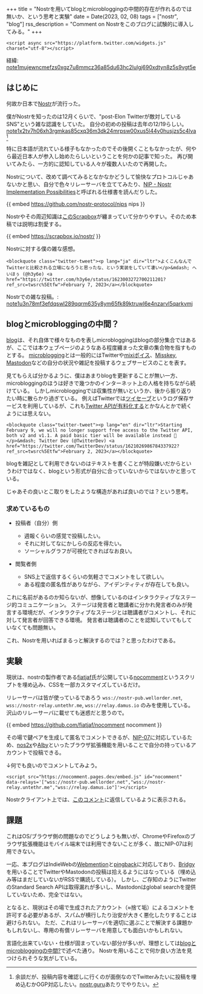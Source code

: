 +++
title = "Nostrを用いてblogとmicrobloggingの中間的存在が作れるのでは無いか、という思考と実験"
date = Date(2023, 02, 08)
tags = ["nostr", "blog"]
rss_description = "Comment on Nostrをこのブログに試験的に導入してみる。"
+++

~~~
<script async src="https://platform.twitter.com/widgets.js" charset="utf-8"></script>
~~~

経緯: [note1mujewncmefzs0xgz7u8mmcz36a85du63hc2lulgj690xdtyn8z5s9vgt5e](https://snort.social/e/note1mujewncmefzs0xgz7u8mmcz36a85du63hc2lulgj690xdtyn8z5s9vgt5e)

## はじめに
何故か日本で[Nostr](https://github.com/nostr-protocol/nostr)が流行った。

僕がNostrを知ったのは12月くらいで、"post-Elon Twitterが敵対しているSNS"という雑な認識をしていた。
自分の初めの投稿は去年の12/19らしい。
[note1x2tv7h06xh3rgmkas85cxq36m3dk24mrpsw00xus5l44y0husjzs5c4lva](https://snort.social/e/note1x2tv7h06xh3rgmkas85cxq36m3dk24mrpsw00xus5l44y0husjzs5c4lva) [^余談]

特に日本語が流れている様子もなかったのでその後開くこともなかったが、何やら最近日本人が参入し始めたらしいということを何かの記事で知った。
再び開いてみたら、一方的に認知している人々が複数人いたので再開した。

Nostrについて、改めて調べてみるとなかなかどうして愉快なプロトコルじゃあないかと思い、自分で色々リレーサーバを立ててみたり、[NIP - Nostr Implementation Possibilities](https://github.com/nostr-protocol/nips)と呼ばれる仕様書を読んだりした。

{{ embed https://github.com/nostr-protocol/nips nips }}

Nostrやその周辺知識は[このScrapbox](https://scrapbox.io/nostr/)が纏まっていて分かりやすい。そのため本稿では説明は割愛する。

{{ embed https://scrapbox.io/nostr/ }}

Nostrに対する僕の雑な感想。

~~~
<blockquote class="twitter-tweet"><p lang="ja" dir="ltr">よくこんなんでTwitterと比較される立場になろうと思ったな、という実装をしていて凄い</p>&mdash; へいほぅ (@h3y6e) <a href="https://twitter.com/h3y6e/status/1623003272700211201?ref_src=twsrc%5Etfw">February 7, 2023</a></blockquote>
~~~

Nostrでの雑な投稿。: [note1u3n78mf3efdqswl289qqrm635y8ym65fk89ktruwl6e4nzarvl5qarkvmj](https://snort.social/e/note1u3n78mf3efdqswl289qqrm635y8ym65fk89ktruwl6e4nzarvl5qarkvmj)

[^余談]: 余談だが、投稿内容を確認しに行くのが面倒なのでTwitterみたいに投稿を埋め込むかOGP対応したい。[nostr.guru](https://nostr.guru)あたりでやりたい。

## blogとmicrobloggingの中間？

[blog](https://ja.wikipedia.org/wiki/%E3%83%96%E3%83%AD%E3%82%B0)は、それ自体で様々なものを表しmicrobloggingはblogの部分集合ではあるが、ここでは本ウェブページのようなある程度纏まった文章の集合物を指すものとする。
[microblogging](https://ja.wikipedia.org/wiki/%E3%83%9F%E3%83%8B%E3%83%96%E3%83%AD%E3%82%B0)とは一般的にはTwitterや[mixiボイス](https://mixi.jp/help.pl?mode=item&item=558)、[Misskey](https://misskey-hub.net/), [Mastodon](https://joinmastodon.org/)などの自分の状況や雑記を投稿するウェブサービスのことを表す。

見てもらえば分かるように、僕はあまりblogを更新することが無い一方、microbloggingのほうは好きで幾つかのインターネット上の人格を持ちながら続けている。
しかしmicrobloggingでは収集性が無いというか、後から振り返りたい時に散らかり過ぎている。
例えばTwitterでは[ツイセーブ](https://twisave.com)というログ保存サービスを利用しているが、これも[Twitter APIが有料化する](https://twitter.com/TwitterDev/status/1621026986784337922)とかなんとかで続くようには思えない。

~~~
<blockquote class="twitter-tweet"><p lang="en" dir="ltr">Starting February 9, we will no longer support free access to the Twitter API, both v2 and v1.1. A paid basic tier will be available instead 🧵</p>&mdash; Twitter Dev (@TwitterDev) <a href="https://twitter.com/TwitterDev/status/1621026986784337922?ref_src=twsrc%5Etfw">February 2, 2023</a></blockquote>
~~~

blogを雑記として利用できないのはテキストを書くことが特段嫌いだからというわけではなく、blogという形式が自分に合っていないからではないかと思っている。

じゃあその良いとこ取りをしたような構造があれば良いのでは？という思考。

### 求めているもの

- 投稿者（自分）側
  - 週報くらいの感覚で投稿したい。
  - それに対してなにかしらの反応を得たい。
  - ソーシャルグラフが可視化できればなお良い。

- 閲覧者側
  - SNS上で返信するくらいの気軽さでコメントをして欲しい。
  - ある程度の匿名性がありながら、アイデンティティが存在しても良い。

これに名前があるのか知らないが、想像しているのはインタラクティブなステージ的コミュニケーション。
ステージは発言者と聴講者に分かれ発言者のみが発言する環境だが、インタラクティブなステージとは聴講者がコメントし、それに対して発言者が回答できる環境。
発言者は聴講者のことを認知していてもしていなくても問題無い。

これ、Nostrを用いればまるっと解決するのでは？と思ったわけである。

## 実験

現状は、nostrの製作者である[fiatjaf](https://github.com/fiatjaf)氏が公開している[nocomment](https://github.com/fiatjaf/nocomment)というスクリプトを埋め込み、CSSを一部カスタマイズしているだけ。

リレーサーバは皆が使っているであろう `wss://nostr-pub.wellorder.net`, `wss://nostr-relay.untethr.me`, `wss://relay.damus.io` のみを使用している。沢山のリレーサーバに載せても迷惑だと思うので。

{{ embed https://github.com/fiatjaf/nocomment nocomment }}

その場で鍵ペアを生成して匿名でコメントできるが、[NIP-07](https://scrapbox.io/nostr/NIP-07)に対応しているため、[nos2x](https://github.com/fiatjaf/nos2x)や[Alby](https://getalby.com/)といったブラウザ拡張機能を用いることで自分の持っているアカウントで投稿できる。

↓何でも良いのでコメントしてみよう。

~~~
<script src="https://nocomment.pages.dev/embed.js" id="nocomment" data-relays='["wss://nostr-pub.wellorder.net","wss://nostr-relay.untethr.me","wss://relay.damus.io"]'></script>
~~~

Nostrクライアント上では、[このコメント](https://snort.social/e/note18t79zypzf2dwlqavwd9tdyhzx38uut6jkkz393qm2r56k7fqcu7s03uj59)に返信しているように表示される。

## 課題

これはOS/ブラウザ側の問題なのでどうしようも無いが、ChromeやFirefoxのブラウザ拡張機能はモバイル端末では利用できないことが多く、故にNIP-07は利用できない。

一応、本ブログはIndieWebの[Webmention](https://indieweb.org/Webmention)と[pingback](https://indieweb.org/pingback)に対応しており、[Bridgy](https://brid.gy/)を用いることでTwitterやMastodonの投稿は拾えるようにはなっている（埋め込み等はまだしていないがRSSで購読している）。
しかし、ご存知のようにTwitterのStandard Search APIは取得漏れが多いし、Mastodonはglobal searchを提供していないため、完全ではない。

となると、現状はその場で生成されたアカウント（$\approx$捨て垢）によるコメントを許可する必要があるが、スパムが横行したり治安が大きく悪化したりすることは避けられない。
ただ、これはリレーサーバを適切に選ぶことで解決する課題かもしれないし、専用の有償リレーサーバを用意しても面白いかもしれない。

言語化出来ていない・仕様が固まっていない部分が多いが、理想としては[blogとmicrobloggingの中間?](#blogとmicrobloggingの中間)で述べた通り。
Nostrを用いることで何か良い方法を見つけられそうな気がしている。
